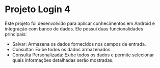 # Projeto Login 4
Este projeto foi desenvolvido para aplicar conhecimentos em Android e integração com banco de dados. Ele possui duas funcionalidades principais:

- Salvar: Armazena os dados fornecidos nos campos de entrada.
- Consultar: Exibe todos os dados armazenados.
- Consulta Personalizada: Exibe todos os dados e permite selecionar quais informações detalhadas serão mostradas.
